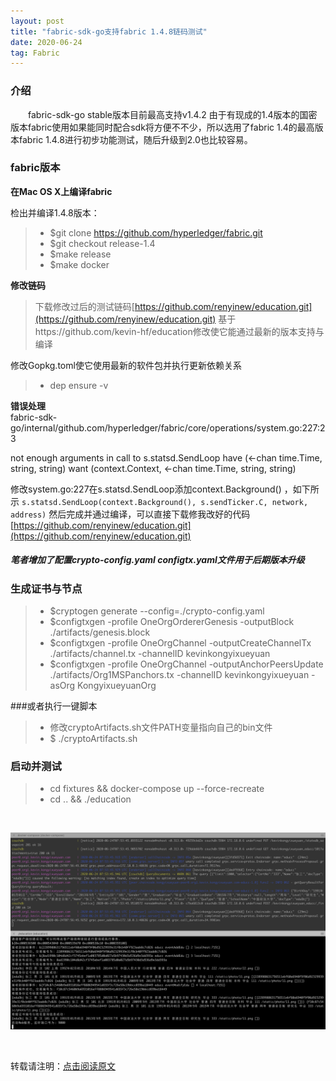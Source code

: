 ```yaml
---
layout: post
title: "fabric-sdk-go支持fabric 1.4.8链码测试"
date: 2020-06-24   
tag: Fabric
---
```


### 介绍       

　　fabric-sdk-go stable版本目前最高支持v1.4.2 由于有现成的1.4版本的国密版本fabric使用如果能同时配合sdk将方便不不少，所以选用了fabric 1.4的最高版本fabric 1.4.8进行初步功能测试，随后升级到2.0也比较容易。
    

### fabric版本

**在Mac OS X上编译fabric**      

检出并编译1.4.8版本：      

>* $git clone https://github.com/hyperledger/fabric.git
>* $git checkout release-1.4    
>* $make release 
>* $make docker 

**修改链码**      

> 下载修改过后的测试链码[https://github.com/renyinew/education.git](https://github.com/renyinew/education.git) 基于https://github.com/kevin-hf/education修改使它能通过最新的版本支持与编译

 修改Gopkg.toml使它使用最新的软件包并执行更新依赖关系
 
>* dep ensure -v

**错误处理**    
fabric-sdk-go/internal/github.com/hyperledger/fabric/core/operations/system.go:227:23

not enough arguments in call to s.statsd.SendLoop
	have (<-chan time.Time, string, string)
	want (context.Context, <-chan time.Time, string, string)
	
修改system.go:227在s.statsd.SendLoop添加context.Background() ，如下所示
``s.statsd.SendLoop(context.Background(), s.sendTicker.C, network, address)``
然后完成并通过编译，可以直接下载修我改好的代码[https://github.com/renyinew/education.git](https://github.com/renyinew/education.git)
  
##### 笔者增加了配置crypto-config.yaml configtx.yaml文件用于后期版本升级

### 生成证书与节点
>* $cryptogen generate --config=./crypto-config.yaml
>* $configtxgen -profile OneOrgOrdererGenesis -outputBlock ./artifacts/genesis.block
>* $configtxgen -profile OneOrgChannel -outputCreateChannelTx ./artifacts/channel.tx -channelID kevinkongyixueyuan
>* $configtxgen -profile OneOrgChannel -outputAnchorPeersUpdate ./artifacts/Org1MSPanchors.tx -channelID kevinkongyixueyuan -asOrg KongyixueyuanOrg

###或者执行一键脚本
>*  修改cryptoArtifacts.sh文件PATH变量指向自己的bin文件
>* $ ./cryptoArtifacts.sh

### 启动并测试
>* cd fixtures && docker-compose up --force-recreate
>* cd .. && ./education
<br />

![](/images/posts/education/screenshot.png)

<br />

转载请注明：[点击阅读原文](https://renyinew.github.io/2020/06/education/)     

